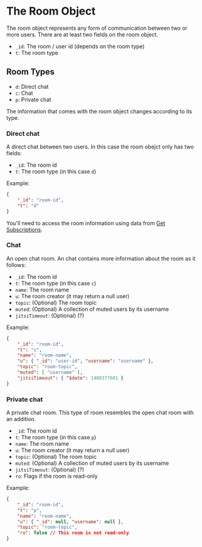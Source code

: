 # The Room Object

The room object represents any form of communication between two or more users. There are at least two fields on the room object.

- `_id`: The room / user id (depends on the room type)
- `t`: The room type

## Room Types

- `d`: Direct chat
- `c`: Chat
- `p`: Private chat

The information that comes with the room object changes according to its type.

### Direct chat

A direct chat between two users. In this case the room obejct only has two fields:

- `_id`: The room id
- `t`: The room type (in this case `d`)

Example:

```json
{
    "_id": "room-id",
    "t": "d"
}
```

You'll need to access the room information using data from [Get Subscriptions](https://rocket.chat/docs/developer-guides/realtime-api/method-calls/get-subscriptions).

### Chat

An open chat room. An chat contains more information about the room as it follows:

- `_id`: The room id
- `t`: The room type (in this case `c`)
- `name`: The room name
- `u`: The room creator (it may return a null user)
- `topic`: (Optional) The room topic
- `muted`: (Optional) A collection of muted users by its username
- `jitsiTimeout`: (Optional) (?)

Example:

```json
{
    "_id": "room-id",
    "t": "c",
    "name": "room-name",
    "u": { "_id": "user-id", "username": "username" },
    "topic": "room-topic",
    "muted": [ "username" ],
    "jitsiTimeout": { "$date": 1480377601 }
}
```

### Private chat

A private chat room. This type of room resembles the open chat room with an addition.

- `_id`: The room id
- `t`: The room type (in this case `p`)
- `name`: The room name
- `u`: The room creator (it may return a null user)
- `topic`: (Optional) The room topic
- `muted`: (Optional) A collection of muted users by its username
- `jitsiTimeout`: (Optional) (?)
- `ro`: Flags if the room is read-only

Example:

```json
{
    "_id": "room-id",
    "t": "p",
    "name": "room-name",
    "u": { "_id": null, "username": null },
    "topic": "room-topic",
    "ro": false // This room is not read-only
}
```
